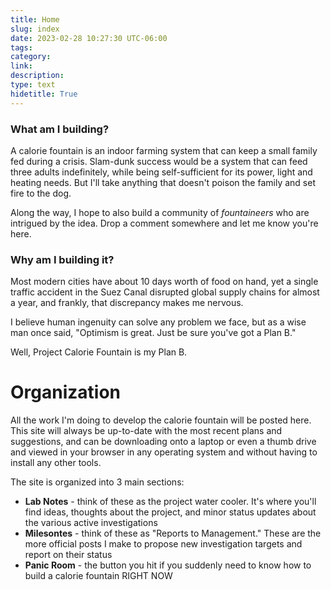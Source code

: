 ```yaml
---
title: Home
slug: index
date: 2023-02-28 10:27:30 UTC-06:00
tags: 
category: 
link: 
description: 
type: text
hidetitle: True
---
```


<div class="d-block">
<div class="row mb-2">
    <div class="col-md-6">
    <div class="card flex-md-row mb-4 box-shadow h-md-250">
    <div class="card-body d-flex flex-column align-items-start">
        <h3 class="mb-0">What am I building?</h1>
        <p>A calorie fountain is an indoor farming system that can keep a small family fed during a crisis. Slam-dunk success would be a system that can feed three adults indefinitely, while being self-sufficient for its power, light and heating needs. But I'll take anything that doesn't poison the family and set fire to the dog.</p>
        </p>
        <p>Along the way, I hope to also build a community of <i>fountaineers</i> who are intrigued by the idea. Drop a comment somewhere and let me know you're here.</p>
    </div>
    </div>
    </div>
    <div class="col-md-6">
    <div class="card flex-md-row mb-4 box-shadow h-md-250">
    <div class="card-body d-flex flex-column align-items-start">
        <h3 class="mb-0">Why am I building it?</h1>
        <p>Most modern cities have about 10 days worth of food on hand, yet a single traffic accident in the Suez Canal disrupted global supply chains for almost a year, and frankly, that discrepancy makes me nervous.</p>
        <p>I believe human ingenuity can solve any problem we face, but as a wise man once said, "Optimism is great. Just be sure you've got a Plan B."</p> 
        <p>Well, Project Calorie Fountain is my Plan B.</p>
    </div>
    </div>
    </div>
</div>
</div>

# Organization
All the work I'm doing to develop the calorie fountain will be posted here. This site will always be up-to-date with the most recent plans and suggestions, and can be downloading onto a laptop or even a thumb drive and viewed in your browser in any operating system and without having to install any other tools. 

The site is organized into 3 main sections: 

- **Lab Notes** - think of these as the project water cooler. It's where you'll find ideas, thoughts about the project, and minor status updates about the various active investigations
- **Milesontes** - think of these as "Reports to Management." These are the more official posts I make to propose new investigation targets and report on their status
- **Panic Room** - the button you hit if you suddenly need to know how to build a calorie fountain RIGHT NOW



